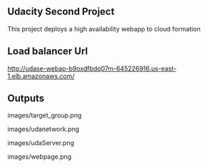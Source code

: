 ## Udacity Second Project
This project deploys a high availability webapp to cloud formation

## Load balancer Url
http://udase-webap-b9oxdfbdq07m-645226916.us-east-1.elb.amazonaws.com/

## Outputs


images/target_group.png

images/udanetwork.png

images/udaServer.png

images/webpage.png

